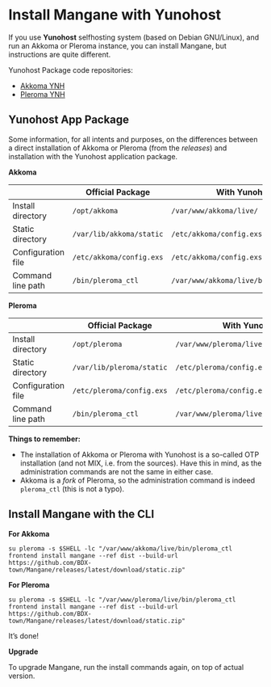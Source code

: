 # Install Mangane with Yunohost

If you use **Yunohost** selfhosting system (based on Debian GNU/Linux), and run an Akkoma or Pleroma instance, you can install Mangane, but instructions are quite different.

Yunohost Package code repositories:

- [Akkoma YNH](https://github.com/YunoHost-Apps/akkoma_ynh)
- [Pleroma YNH](https://github.com/YunoHost-Apps/pleroma_ynh)

## Yunohost App Package

Some information, for all intents and purposes, on the differences between a direct installation of Akkoma or Pleroma (from the _releases_) and installation with the Yunohost application package.

**Akkoma**

|                             | Official Package           | With Yunohost                            |
| --------------------------- | -------------------------- | ---------------------------------------- |
| Install directory           | `/opt/akkoma`              | `/var/www/akkoma/live/`                  |
| Static directory            | `/var/lib/akkoma/static`   | `/etc/akkoma/config.exs`                 |
| Configuration file          | `/etc/akkoma/config.exs`   | `/etc/akkoma/config.exs`                 |
| Command line path           | `/bin/pleroma_ctl`         | `/var/www/akkoma/live/bin/pleroma_ctl`   |


**Pleroma**

|                             | Official Package           | With Yunohost                            |
| --------------------------- | -------------------------- | ---------------------------------------- |
| Install directory           | `/opt/pleroma`             | `/var/www/pleroma/live/`                 |
| Static directory            | `/var/lib/pleroma/static`  | `/etc/pleroma/config.exs`                |
| Configuration file          | `/etc/pleroma/config.exs`  | `/etc/pleroma/config.exs`                |
| Command line path           | `/bin/pleroma_ctl`         | `/var/www/pleroma/live/bin/pleroma_ctl`  |

**Things to remember:**

- The installation of Akkoma or Pleroma with Yunohost is a so-called OTP installation (and not MIX, i.e. from the sources). Have this in mind, as the administration commands are not the same in either case.
- Akkoma is a _fork_ of Pleroma, so the administration command is indeed `pleroma_ctl` (this is not a typo).

## Install Mangane with the CLI

**For Akkoma**

```
su pleroma -s $SHELL -lc "/var/www/akkoma/live/bin/pleroma_ctl frontend install mangane --ref dist --build-url https://github.com/BDX-town/Mangane/releases/latest/download/static.zip"
```

**For Pleroma**

```
su pleroma -s $SHELL -lc "/var/www/pleroma/live/bin/pleroma_ctl frontend install mangane --ref dist --build-url https://github.com/BDX-town/Mangane/releases/latest/download/static.zip"
```
It’s done!

**Upgrade**

To upgrade Mangane, run the install commands again, on top of actual version.

